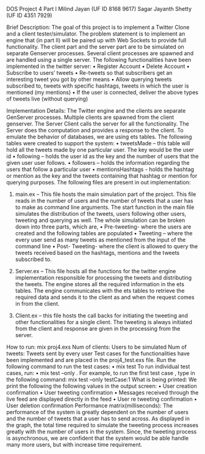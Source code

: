 DOS Project 4 Part I
Milind Jayan (UF ID 8168 9617) 
Sagar Jayanth Shetty (UF ID 4351 7929)

Brief Description: 
The goal of this project is to implement a Twitter Clone and a client tester/simulator. The problem statement is to implement an engine that (in part II) will be paired up with Web Sockets to provide full functionality. The client part and the server part are to be simulated on separate Genserver processes. Several client processes are spawned and are handled using a single server.
The following functionalities have been implemented in the twitter server:
•	Register Account
•	Delete Account
•	Subscribe to users’ tweets
•	Re-tweets so that subscribers get an interesting tweet you got by other means
•	Allow querying tweets subscribed to, tweets with specific hashtags, tweets in which the user is mentioned (my mentions)
•	If the user is connected, deliver the above types of tweets live (without querying)

Implementation Details:
The Twitter engine and the clients are separate GenServer processes. Multiple clients are spawned from the client genserver. The Server Client calls the server for all the functionality. The Server does the computation and provides a response to the client. To emulate the behavior of  databases, we are using ets tables. The following tables were created to support the system:
•	tweetsMade – this table will hold all the tweets made by one particular user. The key would be the user id
•	following – holds the user id as the key and the number of users that the given user user follows.
•	followers – holds the information regarding the users that follow a particular user
•	mentionsHashtags - holds the hashtag or mention as the key and the tweets containing that hashtag or mention for querying purposes.
The following files are present in out implementation:
1.	main.ex – This file hosts the main simulation part of the project. This file reads in the number of users and the number of tweets that a user has to make as command line arguments. The start function in the main file simulates the distribution of the tweets, users following other users, tweeting and querying as well. The whole simulation can be broken down into three parts, which are,
•	Pre-tweeting- where the users are created and the following tables are populated
•	Tweeting – where the every user send as many tweets as mentioned from the input of the command line
•	Post- Tweeting- where the client is allowed to query the tweets received based on the hashtags, mentions and the tweets subscribed to. 

2.	Server.ex – This file hosts all the functions for the twitter engine implementation responsible for processing the tweets and distributing the tweets. The engine stores all the required information in the ets tables. The engine communicates with the ets tables to retrieve the required data and sends it to the client as and when the request comes in from the client.

3.	Client.ex – this file hosts the call backs for initiating the tweeting and other functionalities for a single client. The tweeting is always initiated from the client and response are given in the processing from the server.


How to run:
mix proj4.exs <Num of clients> <no of tweets>
Num of clients: Users to be simulated
Num of tweets: Tweets sent by every user
Test cases for the functionalities have been implemented and are placed in the proj4_test.exs file. Run the following command to run the test cases:
•	mix test
To run individual test cases, run:
•	mix test –only <test case tag> . For example, to run the first test case , type in the following command: mix test –only testCase:1
What is being printed:
We print the following the following values in the output screen:
•	User creation confirmation
•	User tweeting confirmation
•	Messages received through the live feed are displayed directly in the feed
•	User re tweeting confirmation 
•	User deletion confirmation
Performance matrix(milliseconds):
The performance of the system is greatly dependent on the number of users and the number of tweets that a user has to send across. As displayed in the graph, the total time required to simulate the tweeting process increases greatly with the number of users in the system. Since, the tweeting process is asynchronous, we are confident that the system would be able handle many more users, but with increase time requirement.

